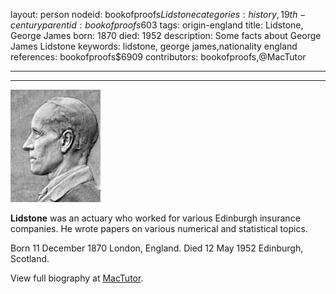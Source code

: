 layout: person
nodeid: bookofproofs$Lidstone
categories: history,19th-century
parentid: bookofproofs$603
tags: origin-england
title: Lidstone, George James
born: 1870
died: 1952
description: Some facts about George James Lidstone
keywords: lidstone, george james,nationality england
references: bookofproofs$6909
contributors: bookofproofs,@MacTutor

---


---

![Lidstone.jpg](https://github.com/bookofproofs/bookofproofs.github.io/blob/main/_sources/_assets/images/portraits/Lidstone.jpg?raw=true)

**Lidstone** was an actuary who worked for various Edinburgh insurance companies. He wrote papers on various numerical and statistical topics.

Born 11 December 1870 London, England. Died 12 May 1952 Edinburgh, Scotland.


View full biography at [MacTutor](https://mathshistory.st-andrews.ac.uk/Biographies/Lidstone/).